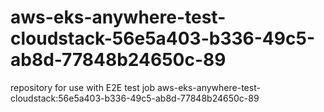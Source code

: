 # aws-eks-anywhere-test-cloudstack-56e5a403-b336-49c5-ab8d-77848b24650c-89
repository for use with E2E test job aws-eks-anywhere-test-cloudstack:56e5a403-b336-49c5-ab8d-77848b24650c-89
